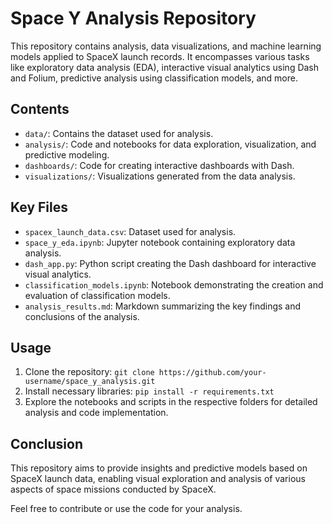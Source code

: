 # Space Y Analysis Repository

This repository contains analysis, data visualizations, and machine learning models applied to SpaceX launch records. It encompasses various tasks like exploratory data analysis (EDA), interactive visual analytics using Dash and Folium, predictive analysis using classification models, and more.

## Contents

- `data/`: Contains the dataset used for analysis.
- `analysis/`: Code and notebooks for data exploration, visualization, and predictive modeling.
- `dashboards/`: Code for creating interactive dashboards with Dash.
- `visualizations/`: Visualizations generated from the data analysis.

## Key Files

- `spacex_launch_data.csv`: Dataset used for analysis.
- `space_y_eda.ipynb`: Jupyter notebook containing exploratory data analysis.
- `dash_app.py`: Python script creating the Dash dashboard for interactive visual analytics.
- `classification_models.ipynb`: Notebook demonstrating the creation and evaluation of classification models.
- `analysis_results.md`: Markdown summarizing the key findings and conclusions of the analysis.

## Usage

1. Clone the repository: `git clone https://github.com/your-username/space_y_analysis.git`
2. Install necessary libraries: `pip install -r requirements.txt`
3. Explore the notebooks and scripts in the respective folders for detailed analysis and code implementation.

## Conclusion

This repository aims to provide insights and predictive models based on SpaceX launch data, enabling visual exploration and analysis of various aspects of space missions conducted by SpaceX.

Feel free to contribute or use the code for your analysis.
